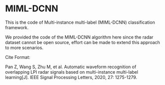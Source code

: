 # MIML-DCNN
This is the code of Multi-instance multi-label (MIML-DCNN) classification framework.

We provided the code of the MIML-DCNN algorithm here since the radar dataset cannot be open source, effort can be made to extend this approach to more scenarios.

Cite Format: 

Pan Z, Wang S, Zhu M, et al. Automatic waveform recognition of overlapping LPI radar signals based on multi-instance multi-label learning[J]. IEEE Signal Processing Letters, 2020, 27: 1275-1279.
